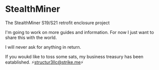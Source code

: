 # StealthMiner
The StealthMiner S19/S21 retrofit enclosure project

I'm going to work on more guides and information. For now I just want to share this with the world.

I will never ask for anything in return. 

If you woukd like to toss some sats, my business treasury has been eatablished. 
⚡️structur3llc@strike.me⚡️